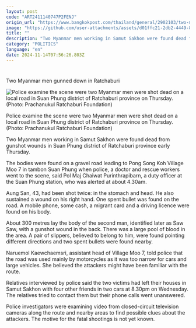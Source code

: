 ```yaml
---
layout: post
code: "ART2411140747P2FENJ"
origin_url: "https://www.bangkokpost.com/thailand/general/2902103/two-myanmar-men-gunned-down-in-ratchaburi"
image: "https://github.com/user-attachments/assets/d01ffc21-2db2-4449-8b9e-9b267fc1e7c3"
title: ""
description: "Two Myanmar men working in Samut Sakhon were found dead from gunshot wounds in Suan Phung district of Ratchaburi province early Thursday."
category: "POLITICS"
language: "en"
date: 2024-11-14T07:56:26.803Z
---
```


# 

Two Myanmar men gunned down in Ratchaburi

![Police examine the scene were two Myanmar men were shot dead on a local road in Suan Phung district of Ratchaburi province on Thursday. (Photo: Prachanukul Ratchaburi Foundation)](https://github.com/user-attachments/assets/7cc28e74-91ae-4299-b3c9-0c5c7c7c7fd5)

Police examine the scene were two Myanmar men were shot dead on a local road in Suan Phung district of Ratchaburi province on Thursday. (Photo: Prachanukul Ratchaburi Foundation)

Two Myanmar men working in Samut Sakhon were found dead from gunshot wounds in Suan Phung district of Ratchaburi province early Thursday.

The bodies were found on a gravel road leading to Pong Song Koh Village Moo 7 in tambon Suan Phung when police, a doctor and rescue workers went to the scene, said Pol Maj Chaiwat Purinthrapibarn, a duty officer at the Suan Phung station, who was alerted at about 4.30am.

Aung San, 43, had been shot twice: in the stomach and head. He also sustained a wound on his right hand. One spent bullet was found on the road. A mobile phone, some cash, a migrant card and a driving licence were found on his body.

About 300 metres lay the body of the second man, identified later as Saw Saw, with a gunshot wound in the back. There was a large pool of blood in the area. A pair of slippers, believed to belong to him, were found pointing different directions and two spent bullets were found nearby.

Naruemol Kaewchaemsri, assistant head of Village Moo 7, told police that the road was used mainly by motorcycles as it was too narrow for cars and large vehicles. She believed the attackers might have been familiar with the route.

Relatives interviewed by police said the two victims had left their houses in Samut Sakhon with four other friends in two cars at 8.30pm on Wednesday. The relatives tried to contact them but their phone calls went unanswered.

Police investigators were examining video from closed-circuit television cameras along the route and nearby areas to find possible clues about the attackers. The motive for the fatal shootings is not yet known.